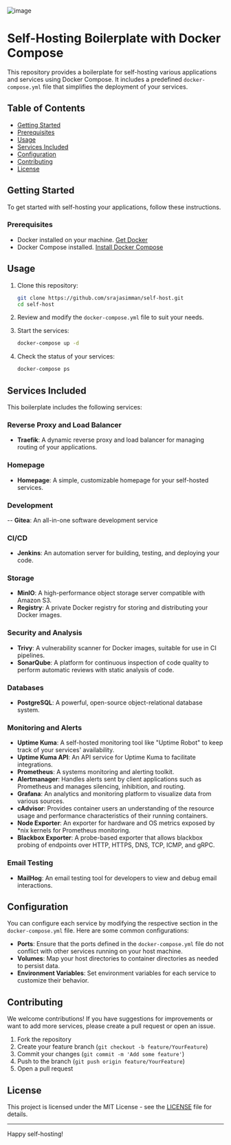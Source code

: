 ![image](https://github.com/user-attachments/assets/030ec4cc-0a5a-43b2-b4e3-a210b76fb48f)

# Self-Hosting Boilerplate with Docker Compose
This repository provides a boilerplate for self-hosting various applications and services using Docker Compose. It includes a predefined `docker-compose.yml` file that simplifies the deployment of your services.

## Table of Contents

- [Getting Started](#getting-started)
- [Prerequisites](#prerequisites)
- [Usage](#usage)
- [Services Included](#services-included)
- [Configuration](#configuration)
- [Contributing](#contributing)
- [License](#license)

## Getting Started

To get started with self-hosting your applications, follow these instructions.

### Prerequisites

- Docker installed on your machine. [Get Docker](https://docs.docker.com/get-docker/)
- Docker Compose installed. [Install Docker Compose](https://docs.docker.com/compose/install/)

## Usage

1. Clone this repository:

    ```sh
    git clone https://github.com/srajasimman/self-host.git
    cd self-host
    ```

2. Review and modify the `docker-compose.yml` file to suit your needs.

3. Start the services:

    ```sh
    docker-compose up -d
    ```

4. Check the status of your services:

    ```sh
    docker-compose ps
    ```

## Services Included

This boilerplate includes the following services:

### Reverse Proxy and Load Balancer

- **Traefik**: A dynamic reverse proxy and load balancer for managing routing of your applications.

### Homepage

- **Homepage**: A simple, customizable homepage for your self-hosted services.

### Development

-- **Gitea**: An all-in-one software development service

### CI/CD

- **Jenkins**: An automation server for building, testing, and deploying your code.

### Storage

- **MinIO**: A high-performance object storage server compatible with Amazon S3.
- **Registry**: A private Docker registry for storing and distributing your Docker images.

### Security and Analysis

- **Trivy**: A vulnerability scanner for Docker images, suitable for use in CI pipelines.
- **SonarQube**: A platform for continuous inspection of code quality to perform automatic reviews with static analysis of code.

### Databases

- **PostgreSQL**: A powerful, open-source object-relational database system.

### Monitoring and Alerts

- **Uptime Kuma**: A self-hosted monitoring tool like "Uptime Robot" to keep track of your services' availability.
- **Uptime Kuma API**: An API service for Uptime Kuma to facilitate integrations.
- **Prometheus**: A systems monitoring and alerting toolkit.
- **Alertmanager**: Handles alerts sent by client applications such as Prometheus and manages silencing, inhibition, and routing.
- **Grafana**: An analytics and monitoring platform to visualize data from various sources.
- **cAdvisor**: Provides container users an understanding of the resource usage and performance characteristics of their running containers.
- **Node Exporter**: An exporter for hardware and OS metrics exposed by *nix kernels for Prometheus monitoring.
- **Blackbox Exporter**: A probe-based exporter that allows blackbox probing of endpoints over HTTP, HTTPS, DNS, TCP, ICMP, and gRPC.

### Email Testing

- **MailHog**: An email testing tool for developers to view and debug email interactions.

## Configuration

You can configure each service by modifying the respective section in the `docker-compose.yml` file. Here are some common configurations:

- **Ports**: Ensure that the ports defined in the `docker-compose.yml` file do not conflict with other services running on your host machine.
- **Volumes**: Map your host directories to container directories as needed to persist data.
- **Environment Variables**: Set environment variables for each service to customize their behavior.

## Contributing

We welcome contributions! If you have suggestions for improvements or want to add more services, please create a pull request or open an issue.

1. Fork the repository
2. Create your feature branch (`git checkout -b feature/YourFeature`)
3. Commit your changes (`git commit -m 'Add some feature'`)
4. Push to the branch (`git push origin feature/YourFeature`)
5. Open a pull request

## License

This project is licensed under the MIT License - see the [LICENSE](LICENSE) file for details.

---

Happy self-hosting!

